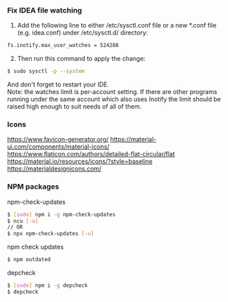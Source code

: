 ### Fix IDEA file watching

1. Add the following line to either /etc/sysctl.conf file or a new *.conf file (e.g. idea.conf) under /etc/sysctl.d/ directory:
```bash
fs.inotify.max_user_watches = 524288
```

2. Then run this command to apply the change:
```bash
$ sudo sysctl -p --system
```

And don't forget to restart your IDE. \
Note: the watches limit is per-account setting. If there are other programs running under the same account which also uses Inotify the limit should be raised high enough to suit needs of all of them.

### Icons
https://www.favicon-generator.org/
https://material-ui.com/components/material-icons/
https://www.flaticon.com/authors/detailed-flat-circular/flat
https://material.io/resources/icons/?style=baseline
https://materialdesignicons.com/


### NPM packages

npm-check-updates
```bash
$ [sudo] npm i -g npm-check-updates
$ ncu [-u]
// OR
$ npx npm-check-updates [-u]
```

npm check updates
```bash
$ npm outdated
```

depcheck
```bash
$ [sudo] npm i -g depcheck
$ depcheck
```
